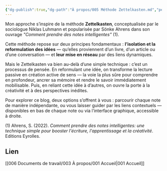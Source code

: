 ```yaml
---
{"dg-publish":true,"dg-path":"À propos/005 Méthode Zettelkasten.md","permalink":"/a-propos/005-methode-zettelkasten/","dgPassFrontmatter":true}
---
```


Mon approche s’inspire de la méthode **Zettelkasten**, conceptualisée par le sociologue Niklas Luhmann et popularisée par Sönke Ahrens dans son ouvrage _"Comment prendre des notes intelligentes"_ (1). 

Cette méthode repose sur deux principes fondamentaux : **l’isolation et la reformulation des idées** — qu’elles proviennent d’un livre, d’un article ou d’une conversation — et **leur mise en réseau** par des liens dynamiques.

Mais le Zettelkasten va bien au-delà d’une simple technique : c’est un processus de pensée. En reformulant une idée, on transforme la lecture passive en création active de sens — la voie la plus sûre pour comprendre en profondeur, ancrer sa mémoire et rendre le savoir immédiatement mobilisable. Puis, en reliant cette idée à d’autres, on ouvre la porte à la créativité et à des perspectives inédites.

Pour explorer ce blog, deux options s’offrent à vous : parcourir chaque note de manière indépendante, ou vous laisser guider par les liens contextuels — disponibles en bas de chaque note ou via l’interface graphique, accessible à droite.

(1) Ahrens, S. (2022). _Comment prendre des notes intelligentes: une technique simple pour booster l'écriture, l'apprentissage et la créativité_. Editions Eyrolles.

## Lien
[[006 Documents de travail/003 À propos/001 Accueil\|001 Accueil]]
